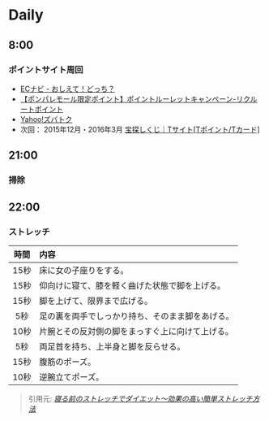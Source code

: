 Daily
=====

8:00
----

### ポイントサイト周回

- [ECナビ - おしえて！どっち？](http://ecnavi.jp/vote/choice/)
- [【ポンパレモール限定ポイント】ポイントルーレットキャンペーン-リクルートポイント](http://point.recruit.co.jp/doc/campaign/point_roulette/)
- [Yahoo!ズバトク](http://toku.yahoo.co.jp/)
- 次回： 2015年12月・2016年3月 [宝探しくじ｜Tサイト[Tポイント/Tカード]](http://cp.tsite.jp/cpn/thlottery)

21:00
-----

### 掃除

<!-- 手順化できたら書く -->

22:00
-----

### ストレッチ

|時間|内容|
|:---:|:---|
|15秒|床に女の子座りをする。|
|15秒|仰向けに寝て、膝を軽く曲げた状態で脚を上げる。|
|15秒|脚を上げて、限界まで広げる。|
|5秒|足の裏を両手でしっかり持ち、そのまま脚をあげる。|
|10秒|片腕とその反対側の脚をまっすぐ上に向けて上げる。|
|5秒|両足首を持ち、上半身と脚を反らせる。|
|15秒|腹筋のポーズ。|
|10秒|逆腕立てポーズ。|

> 引用元: <cite>[寝る前のストレッチでダイエット〜効果の高い簡単ストレッチ方法](http://start-diet.com/%E5%AF%9D%E3%82%8B%E5%89%8D%E3%82%B9%E3%83%88%E3%83%AC%E3%83%83%E3%83%81%E3%81%A7%E5%9F%BA%E7%A4%8E%E4%BB%A3%E8%AC%9D%E5%90%91%E4%B8%8A/)</cite>
